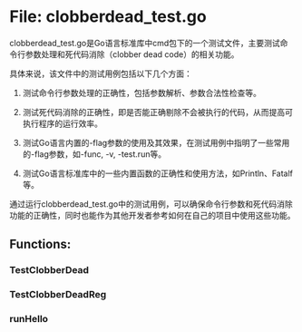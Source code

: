 # File: clobberdead_test.go

clobberdead_test.go是Go语言标准库中cmd包下的一个测试文件，主要测试命令行参数处理和死代码消除（clobber dead code）的相关功能。

具体来说，该文件中的测试用例包括以下几个方面：

1. 测试命令行参数处理的正确性，包括参数解析、参数合法性检查等。

2. 测试死代码消除的正确性，即是否能正确剔除不会被执行的代码，从而提高可执行程序的运行效率。

3. 测试Go语言内置的-flag参数的使用及其效果，在测试用例中指明了一些常用的-flag参数，如-func, -v, -test.run等。

4. 测试Go语言标准库中的一些内置函数的正确性和使用方法，如Println、Fatalf等。

通过运行clobberdead_test.go中的测试用例，可以确保命令行参数和死代码消除功能的正确性，同时也能作为其他开发者参考如何在自己的项目中使用这些功能。

## Functions:

### TestClobberDead





### TestClobberDeadReg





### runHello





